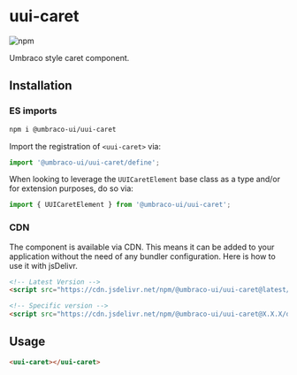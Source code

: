 # uui-caret

![npm](https://img.shields.io/npm/v/@umbraco-ui/uui-caret?logoColor=%231B264F)

Umbraco style caret component.

## Installation

### ES imports

```zsh
npm i @umbraco-ui/uui-caret
```

Import the registration of `<uui-caret>` via:

```javascript
import '@umbraco-ui/uui-caret/define';
```

When looking to leverage the `UUICaretElement` base class as a type and/or for extension purposes, do so via:

```javascript
import { UUICaretElement } from '@umbraco-ui/uui-caret';
```

### CDN

The component is available via CDN. This means it can be added to your application without the need of any bundler configuration. Here is how to use it with jsDelivr.

```html
<!-- Latest Version -->
<script src="https://cdn.jsdelivr.net/npm/@umbraco-ui/uui-caret@latest/dist/uui-caret.min.js"></script>

<!-- Specific version -->
<script src="https://cdn.jsdelivr.net/npm/@umbraco-ui/uui-caret@X.X.X/dist/uui-caret.min.js"></script>
```

## Usage

```html
<uui-caret></uui-caret>
```
